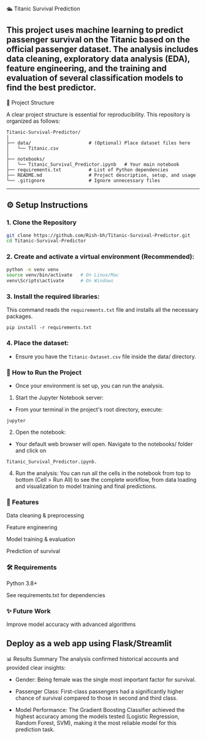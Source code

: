 🛳️ Titanic Survival Prediction

This project uses machine learning to predict passenger survival on the Titanic based on the official passenger dataset. The analysis includes data cleaning, exploratory data analysis (EDA), feature engineering, and the training and evaluation of several classification models to find the best predictor.
---
📂 Project Structure

A clear project structure is essential for reproducibility. This repository is organized as follows:
```
Titanic-Survival-Predictor/
│
├── data/                     # (Optional) Place dataset files here
│   └── Titanic.csv
│
├── notebooks/
│   └── Titanic_Survival_Predictor.ipynb   # Your main notebook
├── requirements.txt          # List of Python dependencies
├── README.md                 # Project description, setup, and usage
└── .gitignore                # Ignore unnecessary files
```
---
## ⚙️ Setup Instructions

### 1. Clone the Repository
```bash
git clone https://github.com/Rish-bh/Titanic-Survival-Predictor.git
cd Titanic-Survival-Predictor
```

### 2. Create and activate a virtual environment (Recommended):
```bash
python -m venv venv
source venv/bin/activate   # On Linux/Mac
venv\Scripts\activate      # On Windows
```

### 3. Install the required libraries:
This command reads the `requirements.txt` file and installs all the necessary packages.
```
pip install -r requirements.txt
```
### 4. Place the dataset:
- Ensure you have the `Titanic-Dataset.csv` file inside the data/ directory.

### 🚀 How to Run the Project
- Once your environment is set up, you can run the analysis.

1. Start the Jupyter Notebook server:
- From your terminal in the project's root directory, execute:
```
jupyter
```
2. Open the notebook:
- Your default web browser will open. Navigate to the notebooks/ folder and click on
```
Titanic_Survival_Predictor.ipynb.
```
4. Run the analysis:
You can run all the cells in the notebook from top to bottom (Cell > Run All) to see the complete workflow, from data loading and visualization to model training and final predictions.

### 📌 Features

Data cleaning & preprocessing

Feature engineering

Model training & evaluation

Prediction of survival


### 🛠️ Requirements

Python 3.8+

See requirements.txt for dependencies


### ✨ Future Work

Improve model accuracy with advanced algorithms

Deploy as a web app using Flask/Streamlit
---
📊 Results Summary
The analysis confirmed historical accounts and provided clear insights:

* Gender: Being female was the single most important factor for survival.

* Passenger Class: First-class passengers had a significantly higher chance of survival compared to those in second and third class.

* Model Performance: The Gradient Boosting Classifier achieved the highest accuracy among the models tested (Logistic Regression, Random Forest, SVM), making it the most reliable model for this prediction task.
